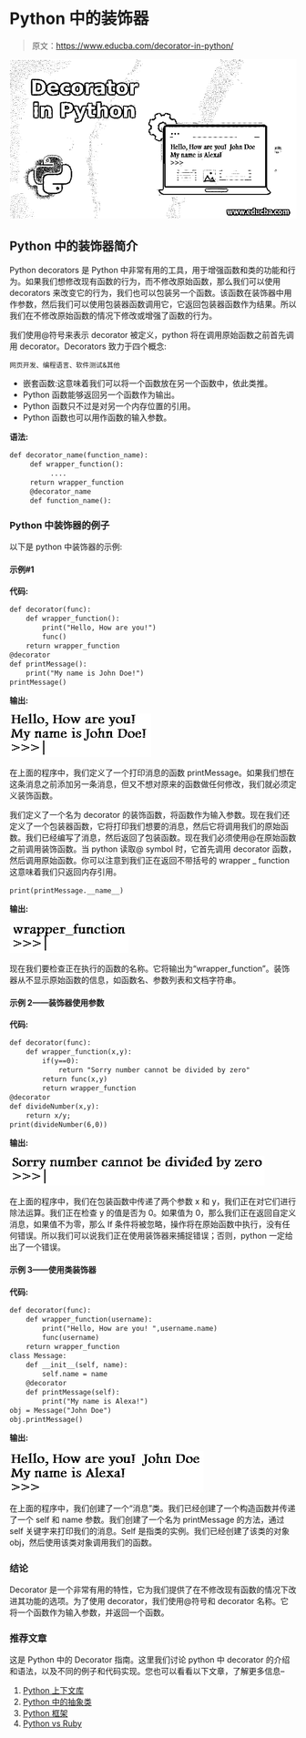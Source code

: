 # Python 中的装饰器

> 原文：<https://www.educba.com/decorator-in-python/>

![Decorator in Python](img/6af455baa1278c08c4368897e7bd8d2b.png "Decorator in Python")



## Python 中的装饰器简介

Python decorators 是 Python 中非常有用的工具，用于增强函数和类的功能和行为。如果我们想修改现有函数的行为，而不修改原始函数，那么我们可以使用 decorators 来改变它的行为，我们也可以包装另一个函数。该函数在装饰器中用作参数，然后我们可以使用包装器函数调用它，它返回包装器函数作为结果。所以我们在不修改原始函数的情况下修改或增强了函数的行为。

我们使用@符号来表示 decorator 被定义，python 将在调用原始函数之前首先调用 decorator。Decorators 致力于四个概念:

<small>网页开发、编程语言、软件测试&其他</small>

*   嵌套函数:这意味着我们可以将一个函数放在另一个函数中，依此类推。
*   Python 函数能够返回另一个函数作为输出。
*   Python 函数只不过是对另一个内存位置的引用。
*   Python 函数也可以用作函数的输入参数。

**语法:**

```
def decorator_name(function_name):
     def wrapper_function():
          ....
     return wrapper_function
     @decorator_name
     def function_name(): 
```

### Python 中装饰器的例子

以下是 python 中装饰器的示例:

#### 示例#1

**代码:**

```
def decorator(func):
    def wrapper_function():
        print("Hello, How are you!")
        func()
    return wrapper_function
@decorator
def printMessage():
    print("My name is John Doe!")
printMessage() 
```

**输出:**

![Decorator in Python-1.1](img/c4f54f418dc78c05d8aea3404788478c.png "Decorator in Python-1.1")



在上面的程序中，我们定义了一个打印消息的函数 printMessage。如果我们想在这条消息之前添加另一条消息，但又不想对原来的函数做任何修改，我们就必须定义装饰函数。

我们定义了一个名为 decorator 的装饰函数，将函数作为输入参数。现在我们还定义了一个包装器函数，它将打印我们想要的消息，然后它将调用我们的原始函数。我们已经编写了消息，然后返回了包装函数。现在我们必须使用@在原始函数之前调用装饰函数。当 python 读取@ symbol 时，它首先调用 decorator 函数，然后调用原始函数。你可以注意到我们正在返回不带括号的 wrapper _ function 这意味着我们只返回内存引用。

`print(printMessage.__name__)`

**输出:**

![Decorator in Python-1.2](img/16940f5307ed09e0b97a6f0acdc3bed8.png "Decorator in Python-1.2")



现在我们要检查正在执行的函数的名称。它将输出为“wrapper_function”。装饰器从不显示原始函数的信息，如函数名、参数列表和文档字符串。

#### 示例 2——装饰器使用参数

**代码:**

```
def decorator(func):
    def wrapper_function(x,y):
        if(y==0):
            return "Sorry number cannot be divided by zero"
        return func(x,y)
        return wrapper_function
@decorator
def divideNumber(x,y):
    return x/y;
print(divideNumber(6,0)) 
```

**输出:**

![Output-1.3](img/21d47888fdc90f1ae903e6bc043fc466.png "Output-1.3")



在上面的程序中，我们在包装函数中传递了两个参数 x 和 y，我们正在对它们进行除法运算。我们正在检查 y 的值是否为 0。如果值为 0，那么我们正在返回自定义消息，如果值不为零，那么 If 条件将被忽略，操作将在原始函数中执行，没有任何错误。所以我们可以说我们正在使用装饰器来捕捉错误；否则，python 一定给出了一个错误。

#### 示例 3——使用类装饰器

**代码:**

```
def decorator(func):
    def wrapper_function(username):
        print("Hello, How are you! ",username.name)
        func(username)
    return wrapper_function
class Message:
    def __init__(self, name):
        self.name = name
    @decorator
    def printMessage(self):
        print("My name is Alexa!")
obj = Message("John Doe")
obj.printMessage() 
```

**输出:**

![Output-1.4](img/bed39d356e6a8280b45e90e519733cd7.png "Output-1.4")



在上面的程序中，我们创建了一个“消息”类。我们已经创建了一个构造函数并传递了一个 self 和 name 参数。我们创建了一个名为 printMessage 的方法，通过 self 关键字来打印我们的消息。Self 是指类的实例。我们已经创建了该类的对象 obj，然后使用该类对象调用我们的函数。

### 结论

Decorator 是一个非常有用的特性，它为我们提供了在不修改现有函数的情况下改进其功能的选项。为了使用 decorator，我们使用@符号和 decorator 名称。它将一个函数作为输入参数，并返回一个函数。

### 推荐文章

这是 Python 中的 Decorator 指南。这里我们讨论 python 中 decorator 的介绍和语法，以及不同的例子和代码实现。您也可以看看以下文章，了解更多信息–

1.  [Python 上下文库](https://www.educba.com/python-contextlib/)
2.  [Python 中的抽象类](https://www.educba.com/abstract-class-in-python/)
3.  [Python 框架](https://www.educba.com/python-frameworks/)
4.  [Python vs Ruby](https://www.educba.com/python-vs-ruby/)





